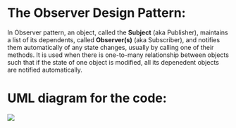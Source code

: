 # The Observer Design Pattern: 
In Observer pattern, an object, called the <strong>Subject</strong> (aka Publisher), maintains a list of its dependents, called <strong>Observer(s)</strong> (aka Subscriber), and notifies them automatically of any state changes, usually by calling one of their methods. It is used when there is one-to-many relationship between objects such that if the state of one object is modified, all its depenedent objects are notified automatically.

# UML diagram for the code: 
![](https://user-images.githubusercontent.com/87397035/229904292-35f72206-efda-4344-a1ca-027cb6a74016.png)
